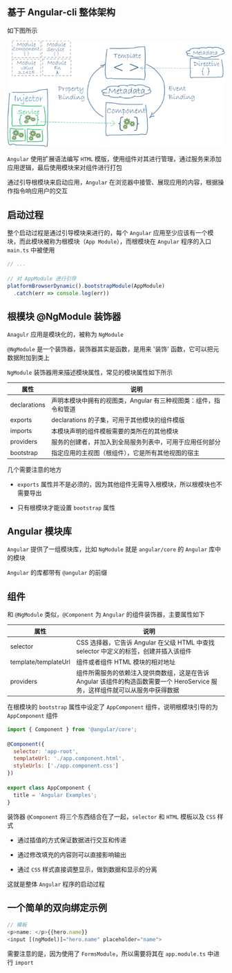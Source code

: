 ## 基于 Angular-cli 整体架构

如下图所示

![整体架构](01.png)

`Angular` 使用扩展语法编写 `HTML` 模版，使用组件对其进行管理，通过服务来添加应用逻辑，最后使用模块来对组件进行打包

通过引导根模块来启动应用，`Angular` 在浏览器中接管、展现应用的内容，根据操作指令响应用户的交互

## 启动过程

整个启动过程是通过引导模块来进行的，每个 `Angular` 应用至少应该有一个模块，而此模块被称为根模块（`App Module`），而根模块在 `Angular` 程序的入口 `main.ts` 中被使用

```js
// ...

// 对 AppModule 进行引导
platformBrowserDynamic().bootstrapModule(AppModule)
  .catch(err => console.log(err))
```

## 根模块 @NgModule 装饰器

`Anagulr` 应用是模块化的，被称为 `NgModule`

`@NgModule` 是一个装饰器，装饰器其实是函数，是用来 '装饰' 函数，它可以把元数据附加到类上

`NgModule` 装饰器用来描述模块属性，常见的模块属性如下所示

| 属性 | 说明 |
| --| -- |
| declarations | 声明本模块中拥有的视图类，Angular 有三种视图类：组件，指令和管道 |
| exports | declarations 的子集，可用于其他模块的组件模版 |
| imports | 本模块声明的组件模板需要的类所在的其他模块 |
| providers | 服务的创建者，并加入到全局服务列表中，可用于应用任何部分 |
| bootstrap | 指定应用的主视图（根组件），它是所有其他视图的宿主 |

几个需要注意的地方

* `exports` 属性并不是必须的，因为其他组件无需导入根模块，所以根模块也不需要导出

* 只有根模块才能设置 `bootstrap` 属性

## Angular 模块库

`Angular` 提供了一组模块库，比如 `NgModule` 就是 `angular/core` 的 `Angular` 库中的模块

`Angular` 的库都带有 `@angular` 的前缀


## 组件

和 `@NgModule` 类似，`@Component` 为 `Angular` 的组件装饰器，主要属性如下

|属性|说明|
|--|--|
|selector|CSS 选择器，它告诉 Angular 在父级 HTML 中查找 selector 中定义的标签，创建并插入该组件|
|template/templateUrl| 组件或者组件 HTML 模块的相对地址|
|providers|组件所需服务的依赖注入提供商数组，这是在告诉 Angular 该组件的构造函数需要一个 HeroService 服务，这样组件就可以从服务中获得数据|

在根模块的 `bootstrap` 属性中设定了 `AppComponent` 组件，说明根模块引导的为 `AppComponent` 组件

```js
import { Component } from '@angular/core';

@Component({
  selector: 'app-root',
  templateUrl: './app.component.html',
  styleUrls: ['./app.component.css']
})

export class AppComponent {
  title = 'Angular Examples';
}
```

装饰器 `@Component` 将三个东西结合在了一起，`selector` 和 `HTML` 模板以及 `CSS` 样式

* 通过插值的方式保证数据进行交互和传递

* 通过修改填充的内容则可以直接影响输出

* 通过 `CSS` 样式直接调整显示，做到数据和显示的分离

这就是整体 `Angular` 程序的启动过程


## 一个简单的双向绑定示例

```js
// 模板
<p>name: </p>{{hero.name}}
<input [(ngModel)]="hero.name" placeholder="name">
```


需要注意的是，因为使用了 `FormsModule`，所以需要将其在 `app.module.ts` 中进行 `import`